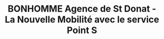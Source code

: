 ---
title: "BONHOMME Agence de St Donat - La Nouvelle Mobilité avec le service Point S"
url: /saint-donat-sur-lherbasse/bonhomme-agence-de-st-donat-la-nouvelle-mobilite-avec-le-service-point-s/
shop: réparation de voitures
---